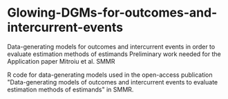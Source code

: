 # Glowing-DGMs-for-outcomes-and-intercurrent-events

Data-generating models for outcomes and intercurrent events in order to evaluate estimation methods of estimands
Preliminary work needed for the Application paper Mitroiu et al. SMMR


R code for data-generating models used in the open-access publication "Data-generating models of outcomes and intercurrent events to evaluate estimation methods of estimands" in SMMR.
